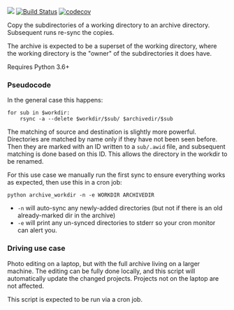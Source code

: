 [![](https://img.shields.io/badge/python-3.6+-blue.svg)](https://www.python.org/downloads/)
[![Build Status](https://travis-ci.com/alugowski/archive-workdir.svg?branch=main)](https://travis-ci.com/alugowski/archive-workdir)
[![codecov](https://codecov.io/gh/alugowski/archive-workdir/branch/main/graph/badge.svg?token=u3y0dvhZkp)](https://codecov.io/gh/alugowski/archive-workdir)

Copy the subdirectories of a working directory to an archive directory. Subsequent runs re-sync the copies.

The archive is expected to be a superset of the working directory, where the working directory is the "owner"
of the subdirectories it does have.

Requires Python 3.6+

### Pseudocode

In the general case this happens:
```
for sub in $workdir:
    rsync -a --delete $workdir/$sub/ $archivedir/$sub 
```

The matching of source and destination is slightly more powerful.
Directories are matched by name only if they have not been seen before. Then they are marked with an
ID written to a `sub/.awid` file, and subsequent matching is done based on this ID. This allows the
directory in the workdir to be renamed.

For this use case we manually run the first sync to ensure everything works as expected, then use this in a cron job:

```
python archive_workdir -n -e WORKDIR ARCHIVEDIR
```
 * `-n` will auto-sync any newly-added directories (but not if there is an old already-marked dir in the archive)
 * `-e` will print any un-synced directories to stderr so your cron monitor can alert you.

### Driving use case

Photo editing on a laptop, but with the full archive living on a larger machine.
The editing can be fully done locally, and this script will automatically update the changed
projects. Projects not on the laptop are not affected.

This script is expected to be run via a cron job.
